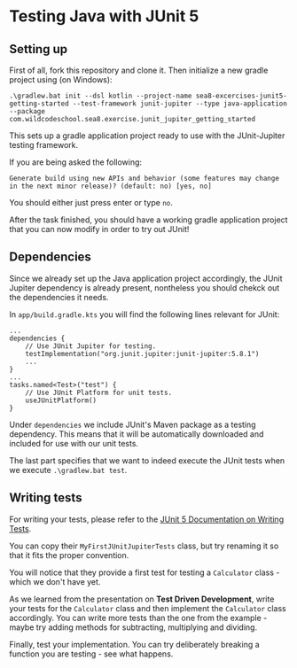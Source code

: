 # Testing Java with JUnit 5

## Setting up
First of all, fork this repository and clone it. Then initialize a new gradle project using (on Windows):
```
.\gradlew.bat init --dsl kotlin --project-name sea8-excercises-junit5-getting-started --test-framework junit-jupiter --type java-application --package com.wildcodeschool.sea8.exercise.junit_jupiter_getting_started
```
This sets up a gradle application project ready to use with the JUnit-Jupiter testing framework.

If you are being asked the following:
```
Generate build using new APIs and behavior (some features may change in the next minor release)? (default: no) [yes, no]
```
You should either just press enter or type `no`.

After the task finished, you should have a working gradle application project that you can now modify in order to try out JUnit!

## Dependencies
Since we already set up the Java application project accordingly, the JUnit Jupiter dependency is already present, nontheless you should chekck out the dependencies it needs.

In `app/build.gradle.kts` you will find the following lines relevant for JUnit:
```
...
dependencies {
    // Use JUnit Jupiter for testing.
    testImplementation("org.junit.jupiter:junit-jupiter:5.8.1")
    ...
}
...
tasks.named<Test>("test") {
    // Use JUnit Platform for unit tests.
    useJUnitPlatform()
}
```
Under `dependencies` we include JUnit's Maven package as a testing dependency. This means that it will be automatically downloaded and included for use with our unit tests.

The last part specifies that we want to indeed execute the JUnit tests when we execute `.\gradlew.bat test`.

## Writing tests

For writing your tests, please refer to the [JUnit 5 Documentation on Writing Tests](https://junit.org/junit5/docs/current/user-guide/#writing-tests).

You can copy their `MyFirstJUnitJupiterTests` class, but try renaming it so that it fits the proper convention.

You will notice that they provide a first test for testing a `Calculator` class - which we don't have yet.

As we learned from the presentation on **Test Driven Development**, write your tests for the `Calculator` class and then implement the `Calculator` class accordingly. You can write more tests than the one from the example - maybe try adding methods for subtracting, multiplying and dividing.

Finally, test your implementation. You can try deliberately breaking a function you are testing - see what happens.